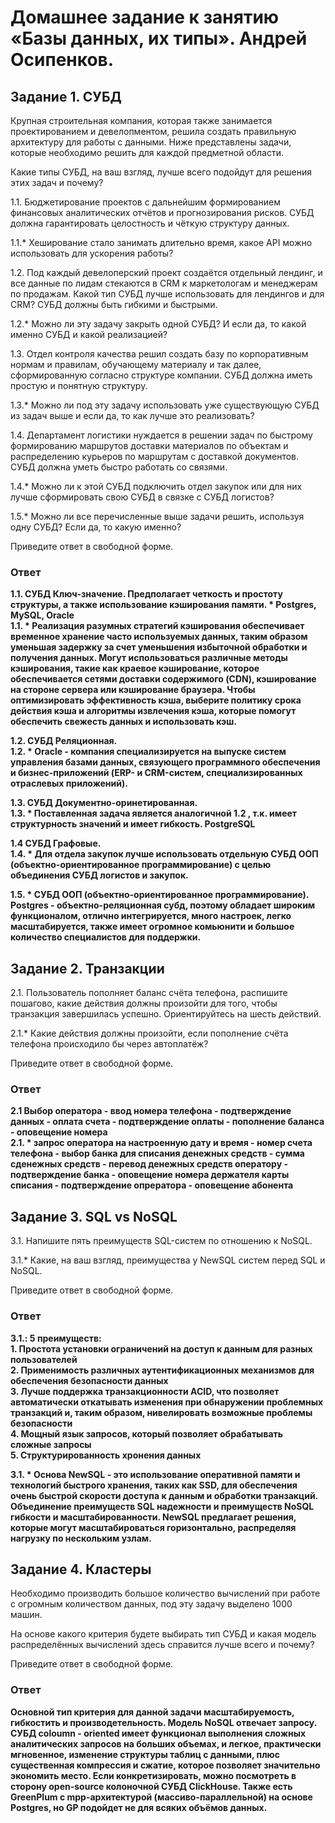 # Домашнее задание к занятию «Базы данных, их типы». Андрей Осипенков.

## Задание 1. СУБД
Крупная строительная компания, которая также занимается проектированием и девелопментом, решила создать правильную архитектуру для работы с данными. Ниже представлены задачи, которые необходимо решить для каждой предметной области.

Какие типы СУБД, на ваш взгляд, лучше всего подойдут для решения этих задач и почему?

1.1. Бюджетирование проектов с дальнейшим формированием финансовых аналитических отчётов и прогнозирования рисков. СУБД должна гарантировать целостность и чёткую структуру данных.

1.1.* Хеширование стало занимать длительно время, какое API можно использовать для ускорения работы?

1.2. Под каждый девелоперский проект создаётся отдельный лендинг, и все данные по лидам стекаются в CRM к маркетологам и менеджерам по продажам. Какой тип СУБД лучше использовать для лендингов и для CRM? СУБД должны быть гибкими и быстрыми.

1.2.* Можно ли эту задачу закрыть одной СУБД? И если да, то какой именно СУБД и какой реализацией?

1.3. Отдел контроля качества решил создать базу по корпоративным нормам и правилам, обучающему материалу и так далее, сформированную согласно структуре компании. СУБД должна иметь простую и понятную структуру.

1.3.* Можно ли под эту задачу использовать уже существующую СУБД из задач выше и если да, то как лучше это реализовать?

1.4. Департамент логистики нуждается в решении задач по быстрому формированию маршрутов доставки материалов по объектам и распределению курьеров по маршрутам с доставкой документов. СУБД должна уметь быстро работать со связями.

1.4.* Можно ли к этой СУБД подключить отдел закупок или для них лучше сформировать свою СУБД в связке с СУБД логистов?

1.5.* Можно ли все перечисленные выше задачи решить, используя одну СУБД? Если да, то какую именно?

Приведите ответ в свободной форме.

### Ответ
**1.1. СУБД Ключ-значение. Предполагает четкость и простоту структуры, а также использование кэширования памяти. * Postgres, MySQL, Oracle**  
**1.1. * Реализация разумных стратегий кэширования обеспечивает временное хранение часто используемых данных, таким образом уменьшая задержку за счет уменьшения избыточной обработки и получения данных. Могут использоваться различные методы кэширования, такие как краевое кэширование, которое обеспечивается сетями доставки содержимого (CDN), кэширование на стороне сервера или кэширование браузера. Чтобы оптимизировать эффективность кэша, выберите политику срока действия кэша и алгоритмы извлечения кэша, которые помогут обеспечить свежесть данных и использовать кэш.**

**1.2. СУБД Реляционная.   
1.2. * Oracle - компания специализируется на выпуске систем управления базами данных, связующего программного обеспечения и бизнес-приложений (ERP- и CRM-систем, специализированных отраслевых приложений).**

**1.3. СУБД Документно-оринетированная.   
1.3. * Поставленная задача является аналогичной 1.2 , т.к. имеет структурность значений и имеет гибкость. PostgreSQL**

**1.4 СУБД Графовые.   
1.4. * Для отдела закупок лучше использовать отдельную СУБД ООП (объектно-ориентированное программирование) с целью объединения СУБД логистов и закупок.**

**1.5. * СУБД ООП (объектно-ориентированное программирование). Postgres - объектно-реляционная субд, поэтому обладает широким функционалом, отлично интегрируется, много настроек, легко масштабируется, также имеет огромное комьюнити и большое количество специалистов для поддержки.**

## Задание 2. Транзакции
2.1. Пользователь пополняет баланс счёта телефона, распишите пошагово, какие действия должны произойти для того, чтобы транзакция завершилась успешно. Ориентируйтесь на шесть действий.

2.1.* Какие действия должны произойти, если пополнение счёта телефона происходило бы через автоплатёж?

Приведите ответ в свободной форме.

### Ответ

**2.1 Выбор оператора - ввод номера телефона - подтверждение данных - оплата счета - подтверждение оплаты - пополнение баланса - оповещение номера**  
**2.1. * запрос оператора на настроенную дату и время - номер счета телефона - выбор банка для списания денежных средств - сумма сденежных средств - перевод денежных средств оператору - подтверждение банка - оповещение номера держателя карты списания - подтверждение опрератора - оповещение абонента**

## Задание 3. SQL vs NoSQL

3.1. Напишите пять преимуществ SQL-систем по отношению к NoSQL.

3.1.* Какие, на ваш взгляд, преимущества у NewSQL систем перед SQL и NoSQL.

Приведите ответ в свободной форме.

### Ответ

**3.1.: 5 преимуществ:**  
**1. Простота установки ограничений на доступ к данным для разных пользователей**  
**2. Применимость различных аутентификационных механизмов для обеспечения безопасности данных**  
**3. Лучше поддержка транзакционности ACID, что позволяет автоматически откатывать изменения при обнаружении проблемных транзакций и, таким образом, нивелировать возможные проблемы безопасности**  
**4. Мощный язык запросов, который позволяет обрабатывать сложные запросы**  
**5. Структурированность хронения данных**  

**3.1. * Основа NewSQL - это использование оперативной памяти и технологий быстрого хранения, таких как SSD, для обеспечения очень быстрой скорости доступа к данным и обработки транзакций. Объединение преимуществ SQL надежности и  преимуществ NoSQL гибкости и масштабированности. NewSQL предлагает решения, которые могут масштабироваться горизонтально, распределяя нагрузку по нескольким узлам.**

## Задание 4. Кластеры

Необходимо производить большое количество вычислений при работе с огромным количеством данных, под эту задачу выделено 1000 машин.

На основе какого критерия будете выбирать тип СУБД и какая модель распределённых вычислений здесь справится лучше всего и почему?

Приведите ответ в свободной форме.

### Ответ

**Основной тип критерия для данной задачи масштабируемость, гибкостить и производетельность. Модель NoSQL отвечает запросу. СУБД coloumn - oriented имеет функционал выполнения сложных аналитических запросов на больших объемах, и легкое, практически мгновенное, изменение структуры таблиц с данными, плюс существенная компрессия и сжатие, которое позволяет значительно экономить место. Если конкретизировать, можно посмотреть в сторону open-source колоночной СУБД ClickHouse. Также есть GreenPlum с mpp-архитектурой (массиво-параллельной) на основе Postgres, но GP подойдет не для всяких объёмов данных.**



